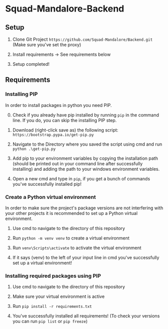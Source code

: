 # Squad-Mandalore-Backend
## Setup

1. Clone Git Project ```https://github.com/Squad-Mandalore/Backend.git``` (Make sure you've set the proxy)

2. Install requirements -> See requirements below

3. Setup completed!


## Requirements

### Installing PIP

In order to install packages in python you need PIP.

0. Check if you already have pip installed by running ```pip``` in the command line. If you do, you can skip the installing PIP step.

1. Download (right-click save as) the following script: ```https://bootstrap.pypa.io/get-pip.py```

2. Navigate to the Directory where you saved the script using cmd and run ```python .\get-pip.py```

3. Add pip to your environment variables by copying the installation path (should be printed out in your command line after successfully installing) and adding the path to your windows environment variables.

4. Open a new cmd and type in ```pip```, if you get a bunch of commands you've successfully installed pip!

### Create a Python virtual environment

In order to make sure the project's package versions are not interfering with your other projects it is recommended to set up a Python virtual environment.

1. Use cmd to navigate to the directory of this repository

2. Run ```python -m venv venv``` to create a virtual environment

3. Run ```venv\Scripts\activate``` to activate the virtual environment

4. If it says (venv) to the left of your input line in cmd you've successfully set up a virtual environment!

### Installing required packages using PIP

1. Use cmd to navigate to the directory of this repository

2. Make sure your virtual environment is active

3. Run ```pip install -r requirements.txt```

4. You've successfully installed all requirements! (To check your versions you can run ```pip list``` or ```pip freeze```)
